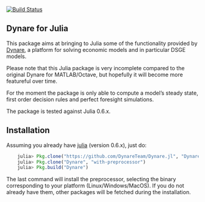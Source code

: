 [![Build Status](https://travis-ci.org/DynareTeam/Dynare.jl.svg?branch=master)](https://travis-ci.org/DynareTeam/Dynare.jl)

## Dynare for Julia

This package aims at bringing to Julia some of the functionality provided by
[Dynare](http://www.dynare.org), a platform for solving economic models and in
particular DSGE models.

Please note that this Julia package is very incomplete compared to the original
Dynare for MATLAB/Octave, but hopefully it will become more featureful over
time.

For the moment the package is only able to compute a model’s steady state,
first order decision rules and perfect foresight simulations.

The package is tested against Julia 0.6.x.

## Installation

Assuming you already have [julia](https://julialang.org/) (version
0.6.x), just do:
```jl
	julia> Pkg.clone("https://github.com/DynareTeam/Dynare.jl", "Dynare")
	julia> Pkg.clone("Dynare", "with-preprocessor")
	julia> Pkg.build("Dynare")
```
The last command will install the preprocessor, selecting the binary
corresponding to your platform (Linux/Windows/MacOS). If you do not
already have them, other packages will be fetched during the installation.

